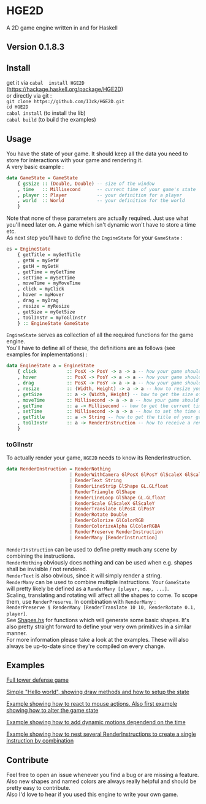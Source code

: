 # HGE2D
A 2D game engine written in and for Haskell
## Version 0.1.8.3

## Install
get it via `cabal  install HGE2D` (https://hackage.haskell.org/package/HGE2D)  
or directly via git :  
`git clone https://github.com/I3ck/HGE2D.git`  
`cd HGE2D`  
`cabal install` (to install the lib)  
`cabal build` (to build the examples)

## Usage
You have the state of your game. It should keep all the data you need to store
for interactions with your game and rendering it.  
A very basic example :  
```haskell
data GameState = GameState
    { gsSize :: (Double, Double) -- size of the window
    , time   :: Millisecond      -- current time of your game's state
    , player :: Player           -- your definition for a player
    , world  :: World            -- your definition for the world    
    }
```
Note that none of these parameters are actually required. Just use what you'll need later on. A game which isn't dynamic won't have to store a time etc.  
As next step you'll have to define the `EngineState` for your `GameState` :  
```haskell
es = EngineState
    { getTitle = myGetTitle
    , getW = myGetW
    , getH = myGetH
    , getTime = myGetTime
    , setTime = mySetTime
    , moveTime = myMoveTime
    , click = myClick
    , hover = myHover
    , drag = myDrag
    , resize = myResize
    , getSize = myGetSize
    , toGlInstr = myToGlInstr
    } :: EngineState GameState
```
`EngineState` serves as collection of all the required functions for the game engine.  
You'll have to define all of these, the definitions are as follows (see examples for implementations) :   
```haskell
data EngineState a = EngineState
    { click           :: PosX -> PosY -> a -> a -- how your game should change when clicked
    , hover           :: PosX -> PosY -> a -> a -- how your game should change when hovered
    , drag            :: PosX -> PosY -> a -> a -- how your game should change when dragged
    , resize          :: (Width, Height) -> a -> a -- how to resize your game
    , getSize         :: a -> (Width, Height) -- how to get the size of your game
    , moveTime        :: Millisecond -> a -> a -- how your game should change over time
    , getTime         :: a -> Millisecond -- how to get the current time of your game
    , setTime         :: Millisecond -> a -> a -- how to set the time of your game
    , getTitle        :: a -> String -- how to get the title of your game
    , toGlInstr       :: a -> RenderInstruction -- how to receive a render instruction to display your game
    }
```

### toGlInstr
To actually render your game, `HGE2D` needs to know its RenderInstruction.  
```haskell
data RenderInstruction = RenderNothing
                       | RenderWithCamera GlPosX GlPosY GlScaleX GlScaleY RenderInstruction
                       | RenderText String
                       | RenderLineStrip GlShape GL.GLfloat
                       | RenderTriangle GlShape
                       | RenderLineLoop GlShape GL.GLfloat
                       | RenderScale GlScaleX GlScaleY
                       | RenderTranslate GlPosX GlPosY
                       | RenderRotate Double
                       | RenderColorize GlColorRGB
                       | RenderColorizeAlpha GlColorRGBA
                       | RenderPreserve RenderInstruction
                       | RenderMany [RenderInstruction]
```
`RenderInstruction` can be used to define pretty much any scene by combining the instructions.  
`RenderNothing` obviously does nothing and can be used when e.g. shapes shall be invisible / not rendered.  
`RenderText` is also obvious, since it will simply render a string.  
`RenderMany` can be used to combine multiple instructions. Your `GameState` will pretty likely be defined as a `RenderMany [player, map, ...]`.  
Scaling, translating and rotating will affect all the shapes to come. To scope them, use `RenderPreserve`. In combination with `RenderMany` :  
`RenderPreserve $ RenderMany [RenderTranslate 10 10, RenderRotate 0.1, player]`.  
See [Shapes.hs](src/HGE2D/Shapes.hs) for functions which will generate some basic shapes. It's also pretty straight forward to define your very own primitives in a similar manner.  
For more information please take a look at the examples. These will also always be up-to-date since they're compiled on every change.

## Examples

[Full tower defense game](https://github.com/I3ck/HGE2Ddemo)

[Simple "Hello world", showing draw methods and how to setup the state](src/examples/Example1.hs)  

[Example showing how to react to mouse actions. Also first example showing how to alter the game state](src/examples/Example2.hs)  

[Example showing how to add dynamic motions dependend on the time](src/examples/Example3.hs)  

[Example showing how to nest several RenderInstructions to create a single instruction by combination](src/examples/Example4.hs)

## Contribute

Feel free to open an issue whenever you find a bug or are missing a feature.  
Also new shapes and named colors are always really helpful and should be pretty easy to contribute.  
Also I'd love to hear if you used this engine to write your own game.
